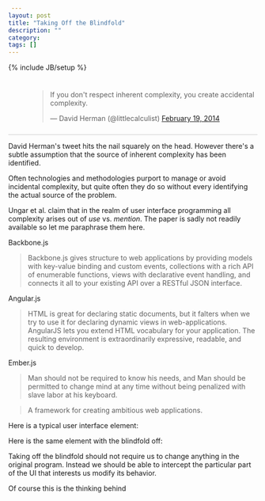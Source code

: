 ```yaml
---
layout: post
title: "Taking Off the Blindfold"
description: ""
category: 
tags: []
---
```

{% include JB/setup %}

<style>
  .radio label {
     margin-left: 0.5em;
  }
  .edit {
     width: 250px;
     border: 1px solid #ccc;
     padding: 4px;
     margin-left: 0.5em;
  }
  code {
     margin-left: 0.5em;
  }
</style>

<div style="padding: 10px 0px 10px 45px; border-bottom: 1px solid
#ccc;">
<blockquote class="twitter-tweet" lang="en"><p>If you don&#39;t respect inherent complexity, you create accidental complexity.</p>&mdash; David Herman (@littlecalculist) <a href="https://twitter.com/littlecalculist/statuses/436190079086645248">February 19, 2014</a></blockquote>
<script async src="//platform.twitter.com/widgets.js" charset="utf-8"></script>
</div>

David Herman's tweet hits the nail squarely on the head. However
there's a subtle assumption that the source of inherent complexity has
been identified.

Often technologies and methodologies purport to manage or avoid
incidental complexity, but quite often they do so without every
identifying the actual source of the problem.

Ungar et al. claim that in the realm of user interface programming all
complexity arises out of *use* vs. *mention*. The paper is sadly not
readily available so let me paraphrase them here.

Backbone.js

<blockquote>
Backbone.js gives structure to web applications by providing models with key-value binding and custom events, collections with a rich API of enumerable functions, views with declarative event handling, and connects it all to your existing API over a RESTful JSON interface.
</blockquote>

Angular.js

<blockquote>
HTML is great for declaring static documents, but it falters when we try to use it for declaring dynamic views in web-applications. AngularJS lets you extend HTML vocabulary for your application. The resulting environment is extraordinarily expressive, readable, and quick to develop.
</blockquote>

Ember.js

<blockquote>
Man should not be required to know his needs, and Man should be
permitted to change mind at any time without being penalized with
slave labor at his keyboard.
</blockquote>

<blockquote>
A framework for creating ambitious web applications.
</blockquote>

Here is a typical user interface element:

<div id="ex0"></div>

Here is the same element with the blindfold off:

<div id="ex1"></div>

Taking off the blindfold should not require us to change anything in the
original program. Instead we should be able to intercept the
particular part of the UI that interests us modify its behavior.

Of course this is the thinking behind

<script src="/assets/js/react.js"></script>
<script src="/assets/js/instrument/out/goog/base.js" type="text/javascript"></script>
<script src="/assets/js/instrument/main.js" type="text/javascript"></script>
<script type="text/javascript">goog.require("blog.instrument.core");</script>
